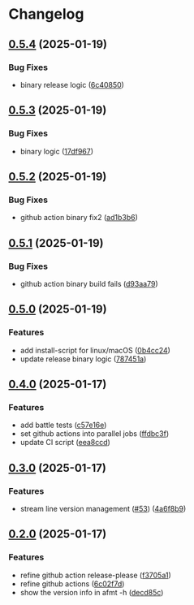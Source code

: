 # Changelog

## [0.5.4](https://github.com/xixiaofinland/afmt/compare/v0.5.3...v0.5.4) (2025-01-19)


### Bug Fixes

* binary release logic ([6c40850](https://github.com/xixiaofinland/afmt/commit/6c40850bd1b1a3364ab74c00d39e0b04809373e0))

## [0.5.3](https://github.com/xixiaofinland/afmt/compare/v0.5.2...v0.5.3) (2025-01-19)


### Bug Fixes

* binary logic ([17df967](https://github.com/xixiaofinland/afmt/commit/17df9670af25c2fcd9889236ca179db965e4ef32))

## [0.5.2](https://github.com/xixiaofinland/afmt/compare/v0.5.1...v0.5.2) (2025-01-19)


### Bug Fixes

* github action binary fix2 ([ad1b3b6](https://github.com/xixiaofinland/afmt/commit/ad1b3b6a9245dd37eba1cf23bd4196414f4b6c4e))

## [0.5.1](https://github.com/xixiaofinland/afmt/compare/v0.5.0...v0.5.1) (2025-01-19)


### Bug Fixes

* github action binary build fails ([d93aa79](https://github.com/xixiaofinland/afmt/commit/d93aa799365559b0caf549a1980253441b96b3c2))

## [0.5.0](https://github.com/xixiaofinland/afmt/compare/v0.4.0...v0.5.0) (2025-01-19)


### Features

* add install-script for linux/macOS ([0b4cc24](https://github.com/xixiaofinland/afmt/commit/0b4cc249bef5484a38443cd2bbc2b362e50c06c1))
* update release binary logic ([787451a](https://github.com/xixiaofinland/afmt/commit/787451a847ce955dcc88031e95dad74500bbdf24))

## [0.4.0](https://github.com/xixiaofinland/afmt/compare/v0.3.0...v0.4.0) (2025-01-17)


### Features

* add battle tests ([c57e16e](https://github.com/xixiaofinland/afmt/commit/c57e16ef9d260c0a01054190aadafa3b1f4b27b2))
* set github actions into parallel jobs ([ffdbc3f](https://github.com/xixiaofinland/afmt/commit/ffdbc3fc9b4c67b7006a22a9ee7b00d6193951d3))
* update CI script ([eea8ccd](https://github.com/xixiaofinland/afmt/commit/eea8ccd8237f7e5e675e50daab6d0810b82644c2))

## [0.3.0](https://github.com/xixiaofinland/afmt/compare/v0.2.0...v0.3.0) (2025-01-17)


### Features

* stream line version management ([#53](https://github.com/xixiaofinland/afmt/issues/53)) ([4a6f8b9](https://github.com/xixiaofinland/afmt/commit/4a6f8b9c07362b77b24304c8c8f8ca9cea9608e6))

## [0.2.0](https://github.com/xixiaofinland/afmt/compare/v0.1.0...v0.2.0) (2025-01-17)


### Features

* refine github action release-please ([f3705a1](https://github.com/xixiaofinland/afmt/commit/f3705a115e604abc69f8ac2ad197f89eb7160431))
* refine github actions ([6c02f7d](https://github.com/xixiaofinland/afmt/commit/6c02f7d51e69bb8a8248dd602ad73b676c601806))
* show the version info in afmt -h ([decd85c](https://github.com/xixiaofinland/afmt/commit/decd85c8a3fc5c9619e3473b3527de2b61890346))
